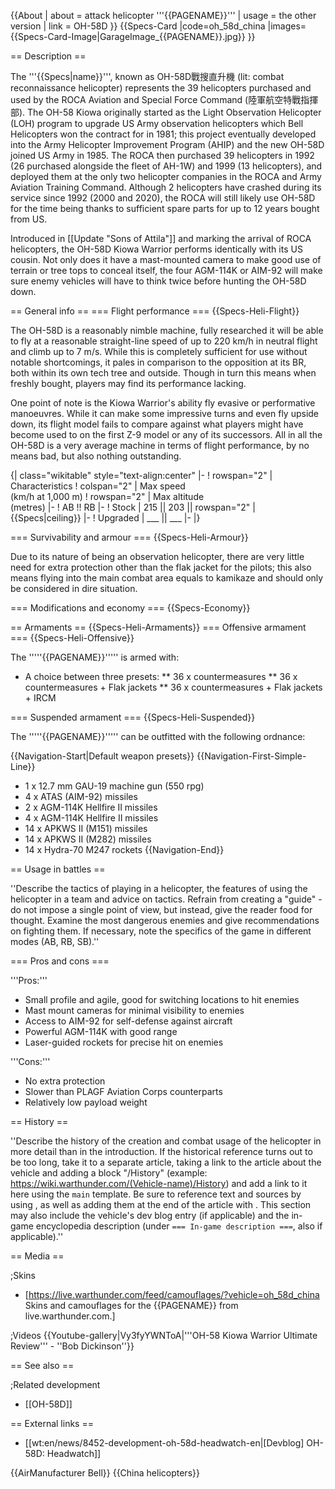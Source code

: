 {{About
| about = attack helicopter '''{{PAGENAME}}'''
| usage = the other version
| link = OH-58D
}}
{{Specs-Card
|code=oh_58d_china
|images={{Specs-Card-Image|GarageImage_{{PAGENAME}}.jpg}}
}}

== Description ==
<!-- ''In the description, the first part should be about the history of and the creation and combat usage of the helicopter, as well as its key features. In the second part, tell the reader about the helicopter in the game. Insert a screenshot of the vehicle, so that if the novice player does not remember the vehicle by name, he will immediately understand what kind of vehicle the article is talking about.'' -->
The '''{{Specs|name}}''', known as OH-58D戰搜直升機 (lit: combat reconnaissance helicopter) represents the 39 helicopters purchased and used by the ROCA Aviation and Special Force Command (陸軍航空特戰指揮部). The OH-58 Kiowa originally started as the Light Observation Helicopter (LOH) program to upgrade US Army observation helicopters which Bell Helicopters won the contract for in 1981; this project eventually developed into the Army Helicopter Improvement Program (AHIP) and the new OH-58D joined US Army in 1985. The ROCA then purchased 39 helicopters in 1992 (26 purchased alongside the fleet of AH-1W) and 1999 (13 helicopters), and deployed them at the only two helicopter companies in the ROCA and Army Aviation Training Command. Although 2 helicopters have crashed during its service since 1992 (2000 and 2020), the ROCA will still likely use OH-58D for the time being thanks to sufficient spare parts for up to 12 years bought from US.

Introduced in [[Update "Sons of Attila"]] and marking the arrival of ROCA helicopters, the OH-58D Kiowa Warrior performs identically with its US cousin. Not only does it have a mast-mounted camera to make good use of terrain or tree tops to conceal itself, the four AGM-114K or AIM-92 will make sure enemy vehicles will have to think twice before hunting the OH-58D down.

== General info ==
=== Flight performance ===
{{Specs-Heli-Flight}}
<!-- ''Describe how the helicopter behaves in the air. Speed, manoeuvrability, acceleration and allowable loads - these are the most important characteristics of the vehicle.'' -->
The OH-58D is a reasonably nimble machine, fully researched it will be able to fly at a reasonable straight-line speed of up to 220 km/h in neutral flight and climb up to 7 m/s. While this is completely sufficient for use without notable shortcomings, it pales in comparison to the opposition at its BR, both within its own tech tree and outside. Though in turn this means when freshly bought, players may find its performance lacking.

One point of note is the Kiowa Warrior's ability fly evasive or performative manoeuvres. While it can make some impressive turns and even fly upside down, its flight model fails to compare against what players might have become used to on the first Z-9 model or any of its successors. All in all the OH-58D is a very average machine in terms of flight performance, by no means bad, but also nothing outstanding.

{| class="wikitable" style="text-align:center"
|-
! rowspan="2" | Characteristics
! colspan="2" | Max speed<br>(km/h at 1,000 m)
! rowspan="2" | Max altitude<br>(metres)
|-
! AB !! RB
|-
! Stock
| 215 || 203 || rowspan="2" | {{Specs|ceiling}}
|-
! Upgraded
| ___ || ___
|-
|}

=== Survivability and armour ===
{{Specs-Heli-Armour}}
<!-- ''Examine the survivability of the helicopter. Note how vulnerable the structure is and how secure the pilot is, whether the fuel tanks are armoured, etc. Describe the armour, if there is any, and also mention the vulnerability of other critical systems.'' -->
Due to its nature of being an observation helicopter, there are very little need for extra protection other than the flak jacket for the pilots; this also means flying into the main combat area equals to kamikaze and should only be considered in dire situation.

=== Modifications and economy ===
{{Specs-Economy}}

== Armaments ==
{{Specs-Heli-Armaments}}
=== Offensive armament ===
{{Specs-Heli-Offensive}}
<!-- ''Describe the offensive armament of the helicopter, if any. Describe how effective the cannons and machine guns are in battle, also what ammunition belts or drums are better to use. If there is no offensive weaponry, delete this subsection.'' -->

The '''''{{PAGENAME}}''''' is armed with:

* A choice between three presets:
** 36 x countermeasures
** 36 x countermeasures + Flak jackets
** 36 x countermeasures + Flak jackets + IRCM

=== Suspended armament ===
{{Specs-Heli-Suspended}}
<!-- ''Describe the helicopter's suspended armament: additional cannons under the winglets, any bombs, and rockets. Since any helicopter is essentially only a platform for suspended weaponry, this section is significant and deserves your special attention. If there is no suspended weaponry remove this subsection.'' -->
The '''''{{PAGENAME}}''''' can be outfitted with the following ordnance:

{{Navigation-Start|Default weapon presets}}
{{Navigation-First-Simple-Line}}

* 1 x 12.7 mm GAU-19 machine gun (550 rpg)
* 4 x ATAS (AIM-92) missiles
* 2 x AGM-114K Hellfire II missiles
* 4 x AGM-114K Hellfire II missiles
* 14 x APKWS II (M151) missiles
* 14 x APKWS II (M282) missiles
* 14 x Hydra-70 M247 rockets
{{Navigation-End}}

== Usage in battles ==
<!-- ''Describe the tactics of playing in a helicopter, the features of using the helicopter in a team and advice on tactics. Refrain from creating a "guide" - do not impose a single point of view, but instead, give the reader food for thought. Examine the most dangerous enemies and give recommendations on fighting them. If necessary, note the specifics of the game in different modes (AB, RB, SB).'' -->
''Describe the tactics of playing in a helicopter, the features of using the helicopter in a team and advice on tactics. Refrain from creating a "guide" - do not impose a single point of view, but instead, give the reader food for thought. Examine the most dangerous enemies and give recommendations on fighting them. If necessary, note the specifics of the game in different modes (AB, RB, SB).''

=== Pros and cons ===
<!-- ''Summarise and briefly evaluate the vehicle in terms of its characteristics and combat effectiveness. Mark its pros and cons in the bulleted list. Try not to use more than 6 points for each of the characteristics. Avoid using categorical definitions such as "bad", "good" and the like - use substitutions with softer forms such as "inadequate" and "effective".'' -->

'''Pros:'''

* Small profile and agile, good for switching locations to hit enemies
* Mast mount cameras for minimal visibility to enemies
* Access to AIM-92 for self-defense against aircraft
* Powerful AGM-114K with good range
* Laser-guided rockets for precise hit on enemies

'''Cons:'''

* No extra protection
* Slower than PLAGF Aviation Corps counterparts
* Relatively low payload weight

== History ==
<!-- ''Describe the history of the creation and combat usage of the helicopter in more detail than in the introduction. If the historical reference turns out to be too long, take it to a separate article, taking a link to the article about the vehicle and adding a block "/History" (example: <nowiki>https://wiki.warthunder.com/(Vehicle-name)/History</nowiki>) and add a link to it here using the <code>main</code> template. Be sure to reference text and sources by using <code><nowiki><ref></ref></nowiki></code>, as well as adding them at the end of the article with <code><nowiki><references /></nowiki></code>. This section may also include the vehicle's dev blog entry (if applicable) and the in-game encyclopedia description (under <code><nowiki>=== In-game description ===</nowiki></code>, also if applicable).'' -->
''Describe the history of the creation and combat usage of the helicopter in more detail than in the introduction. If the historical reference turns out to be too long, take it to a separate article, taking a link to the article about the vehicle and adding a block "/History" (example: <nowiki>https://wiki.warthunder.com/(Vehicle-name)/History</nowiki>) and add a link to it here using the <code>main</code> template. Be sure to reference text and sources by using <code><nowiki><ref></ref></nowiki></code>, as well as adding them at the end of the article with <code><nowiki><references /></nowiki></code>. This section may also include the vehicle's dev blog entry (if applicable) and the in-game encyclopedia description (under <code><nowiki>=== In-game description ===</nowiki></code>, also if applicable).''

== Media ==
<!-- ''Excellent additions to the article would be video guides, screenshots from the game, and photos.'' -->

;Skins

* [https://live.warthunder.com/feed/camouflages/?vehicle=oh_58d_china Skins and camouflages for the {{PAGENAME}} from live.warthunder.com.]

;Videos
{{Youtube-gallery|Vy3fyYWNToA|'''OH-58 Kiowa Warrior Ultimate Review''' - ''Bob Dickinson''}}

== See also ==
<!-- ''Links to the articles on the War Thunder Wiki that you think will be useful for the reader, for example:''
* ''reference to the series of the helicopter;''
* ''links to approximate analogues of other nations and research trees.'' -->

;Related development

* [[OH-58D]]

== External links ==
<!-- ''Paste links to sources and external resources, such as:''
* ''topic on the official game forum;''
* ''other literature.'' -->

* [[wt:en/news/8452-development-oh-58d-headwatch-en|[Devblog] OH-58D: Headwatch]]

{{AirManufacturer Bell}}
{{China helicopters}}